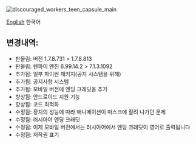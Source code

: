 ![discouraged_workers_teen_capsule_main](https://yggdrasil-studio.github.io/Discouraged-Workers/news/teen_capsule_main.webp)

[English](https://github.com/YGGDRASIL-STUDIO/Discouraged-Workers/tree/gh-pages/news/teen_update.md) 한국어

##  변경내역:
* 판올림: 버전 1.7.8.731 > 1.7.8.813
* 판올림: 렌파이 엔진 6.99.14.2 > 7.1.3.1092
* 추가됨: 일부 파이썬 패키지(공지 시스템을 위해)
* 추가됨: 공지사항 시스템
* 추가됨: 모바일 버전에 엔딩 크래딧을 추가
* 향상됨: 안드로이드 지원 기능
* 향상됨: 코드 최적화
* 수정됨: 장치의 성능에 따라 애니메이션이 마스크에 잘려 나가던 문제
* 수정됨: 러시아어 엔딩 크래딧
* 수정됨: 이제 모바일 버전에서는 러시아어에서 엔딩 크래딧이 영어로 출력됩니다
* 수정됨: 저작권 표기